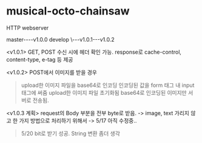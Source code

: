# musical-octo-chainsaw
HTTP webserver


master----v1.0.0
develop      \\---v1.0.1---v1.0.2

<v1.0.1>
GET, POST 수신 시에 헤더 확인 가능.
response로 cache-control, content-type, e-tag 등 제공

<v1.0.2>
POST에서 이미지를 받을 경우
> upload한 이미지 파일을 base64로 인코딩
> 인코딩된 값을 form 태그 내 input 태그에 써줌
> upload한 이미지 파일 초기화됨
> base64로 인코딩된 이미지만 서버로 전송됨.

<v1.0.3 계획>
request의 Body 부분을 전부 byte로 받음.
-> image, text 가리지 않고 한 가지 방법으로 처리하기 위해서
-> 5/17 아직 수정중..
>5/20 bit로 받기 성공. String 변환 좀더 생각 
